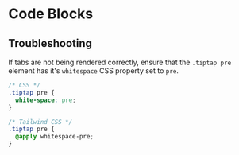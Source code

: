 # Code Blocks

## Troubleshooting

If tabs are not being rendered correctly, ensure that the `.tiptap pre` element has it's `whitespace` CSS property set to `pre`.

```css
/* CSS */
.tiptap pre {
  white-space: pre;
}

/* Tailwind CSS */
.tiptap pre {
  @apply whitespace-pre;
}
```
